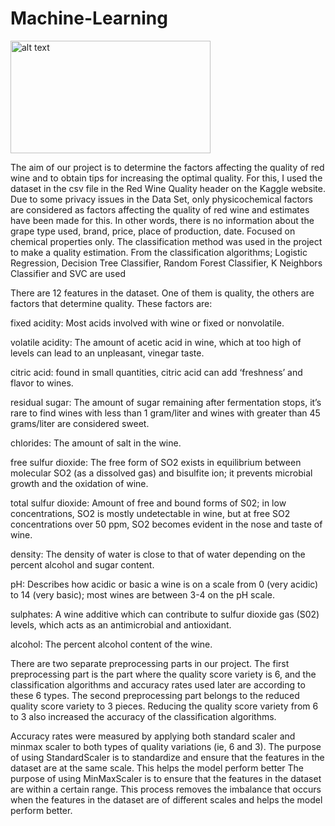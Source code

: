 # Machine-Learning

<img src="https://upload.wikimedia.org/wikipedia/commons/thumb/c/c0/Red_Wine_Glass.jpg/321px-Red_Wine_Glass.jpg" alt="alt text" width="320" height="180">

The aim of our project is to determine the factors affecting the quality of red wine and to obtain
tips for increasing the optimal quality. For this, I used the dataset in the csv file in the Red Wine
Quality header on the Kaggle website. Due to some privacy issues in the Data Set, only
physicochemical factors are considered as factors affecting the quality of red wine and estimates
have been made for this. In other words, there is no information about the grape type used, brand,
price, place of production, date. Focused on chemical properties only. The classification method
was used in the project to make a quality estimation. From the classification algorithms; Logistic
Regression, Decision Tree Classifier, Random Forest Classifier, K Neighbors Classifier and SVC
are used


There are 12 features in the dataset. One of them is quality, the others are factors that determine
quality. These factors are:

fixed acidity: Most acids involved with wine or fixed or nonvolatile.

volatile acidity: The amount of acetic acid in wine, which at too high of levels can lead to an
unpleasant, vinegar taste.

citric acid: found in small quantities, citric acid can add ‘freshness’ and flavor to wines.

residual sugar: The amount of sugar remaining after fermentation stops, it’s rare to find wines
with less than 1 gram/liter and wines with greater than 45 grams/liter are considered sweet.

chlorides: The amount of salt in the wine.

free sulfur dioxide: The free form of SO2 exists in equilibrium between molecular SO2 (as a
dissolved gas) and bisulfite ion; it prevents microbial growth and the oxidation of wine.

total sulfur dioxide: Amount of free and bound forms of S02; in low concentrations, SO2 is
mostly undetectable in wine, but at free SO2 concentrations over 50 ppm, SO2 becomes evident
in the nose and taste of wine.

density: The density of water is close to that of water depending on the percent alcohol and sugar
content.

pH: Describes how acidic or basic a wine is on a scale from 0 (very acidic) to 14 (very basic);
most wines are between 3-4 on the pH scale.

sulphates: A wine additive which can contribute to sulfur dioxide gas (S02) levels, which acts as
an antimicrobial and antioxidant.

alcohol: The percent alcohol content of the wine.



There are two separate preprocessing parts in our project. The first preprocessing part is the part
where the quality score variety is 6, and the classification algorithms and accuracy rates used
later are according to these 6 types.
The second preprocessing part belongs to the reduced quality score variety to 3 pieces. Reducing
the quality score variety from 6 to 3 also increased the accuracy of the classification algorithms.


Accuracy rates were measured by applying both standard scaler and minmax scaler to both types
of quality variations (ie, 6 and 3).
The purpose of using StandardScaler is to standardize and ensure that the features in the dataset
are at the same scale. This helps the model perform better
The purpose of using MinMaxScaler is to ensure that the features in the dataset are within a
certain range. This process removes the imbalance that occurs when the features in the dataset are
of different scales and helps the model perform better.